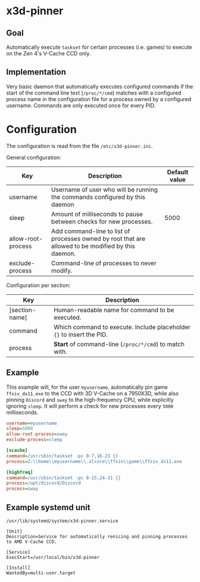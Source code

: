 # x3d-pinner
## Goal
Automatically execute `taskset` for certain processes (i.e. games) to execute on the Zen 4's V-Cache CCD only.

## Implementation
Very basic daemon that automatically executes configured commands if the start of the command line text (`/proc/*/cmd`) matches with a configured process name in the configuration file for a process owned by a configured username. Commands are only executed once for every PID.

# Configuration
The configuration is read from the file `/etc/x3d-pinner.ini`.

General configuration:

| Key                | Description                                                                                         | Default value |
|--------------------|-----------------------------------------------------------------------------------------------------|---------------|
| username           | Username of user who will be running the commands configured by this daemon                         |               |
| sleep              | Amount of milliseconds to pause between checks for new processes.                                   | 5000          |
| allow-root-process | Add command-line to list of processes owned by root that are allowed to be modified by this daemon. |               |
| exclude-process    | Command-line of processes to never modify.                                                          |               |

Configuration per section:

| Key            | Description                                                           |
|----------------|-----------------------------------------------------------------------|
| [section-name] | Human-readable name for command to be executed.                       |
| command        | Which command to execute. Include placeholder `{}` to insert the PID. |
| process        | **Start** of command-line (`/proc/*/cmd`) to match with.              |

## Example
This example will, for the user `myusername`, automatically pin game `ffxiv_dx11.exe` to the CCD with 3D V-Cache on a 7950X3D, while also pinning `Discord` and `sway` to the high-frequency CPU, while explicitly ignoring `sleep`. It will perform a check for new processes every `5000` milliseconds.
```ini
username=myusername
sleep=5000
allow-root-process=sway
exclude-process=sleep

[vcache]
command=/usr/sbin/taskset -pc 0-7,16-23 {}
process=Z:\\home\\myusername\\.xlcore\\ffxiv\\game\\ffxiv_dx11.exe

[highfreq]
command=/usr/sbin/taskset -pc 8-15,24-31 {}
process=/opt/discord/Discord
process=sway
```

## Example systemd unit
`/usr/lib/systemd/system/x3d-pinner.service`
```
[Unit]
Description=Service for automatically renicing and pinning processes to AMD V-Cache CCD.

[Service]
ExecStart=/usr/local/bin/x3d-pinner

[Install]
WantedBy=multi-user.target
```

